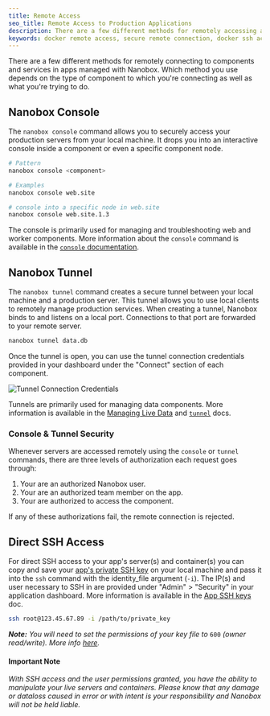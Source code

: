 ```yaml
---
title: Remote Access
seo_title: Remote Access to Production Applications
description: There are a few different methods for remotely accessing apps deployed with Nanobox.
keywords: docker remote access, secure remote connection, docker ssh access, docker remote console, docker ssh tunnel
---
```


There are a few different methods for remotely connecting to components and services in apps managed with Nanobox. Which method you use depends on the type of component to which you're connecting as well as what you're trying to do.

## Nanobox Console
The `nanobox console` command allows you to securely access your production servers from your local machine. It drops you into an interactive console inside a component or even a specific component node.

```bash
# Pattern
nanobox console <component>

# Examples
nanobox console web.site

# console into a specific node in web.site
nanobox console web.site.1.3
```

The console is primarily used for managing and troubleshooting web and worker components. More information about the `console` command is available in the [`console` documentation](/cli/console/).

## Nanobox Tunnel
The `nanobox tunnel` command creates a secure tunnel between your local machine and a production server. This tunnel allows you to use local clients to remotely manage production services. When creating a tunnel, Nanobox binds to and listens on a local port. Connections to that port are forwarded to your remote server.

```bash
nanobox tunnel data.db
```

Once the tunnel is open, you can use the tunnel connection credentials provided in your dashboard under the "Connect" section of each component.

![Tunnel Connection Credentials](/assets/images/tunnel-connection-creds.png)

Tunnels are primarily used for managing data components. More information is available in the [Managing Live Data](/data-management/managing-live-data/#create-a-secure-tunnel) and [`tunnel`](/cli/tunnel/) docs.

### Console & Tunnel Security
Whenever servers are accessed remotely using the `console` or `tunnel` commands, there are three levels of authorization each request goes through:

1. Your are an authorized Nanobox user.
2. Your are an authorized team member on the app.
3. Your are authorized to access the component.

If any of these authorizations fail, the remote connection is rejected.

## Direct SSH Access
For direct SSH access to your app's server(s) and container(s) you can copy and save your [app's private SSH key](/live-app-management/remote-access/app-ssh-keys/) on your local machine and pass it into the `ssh` command with the identity\_file argument (`-i`). The IP(s) and user necessary to SSH in are provided under "Admin" > "Security" in your application dashboard. More information is available in the [App SSH keys](/live-app-management/remote-access/app-ssh-keys/) doc.

```bash
ssh root@123.45.67.89 -i /path/to/private_key
```

_**Note:** You will need to set the permissions of your key file to_ `600` _(owner read/write). More info [here](/live-app-management/remote-access/app-ssh-keys/##private-ssh-key-permissions)._

#### Important Note
_With SSH access and the user permissions granted, you have the ability to manipulate your live servers and containers. Please know that any damage or dataloss caused in error or with intent is your responsibility and Nanobox will not be held liable._
